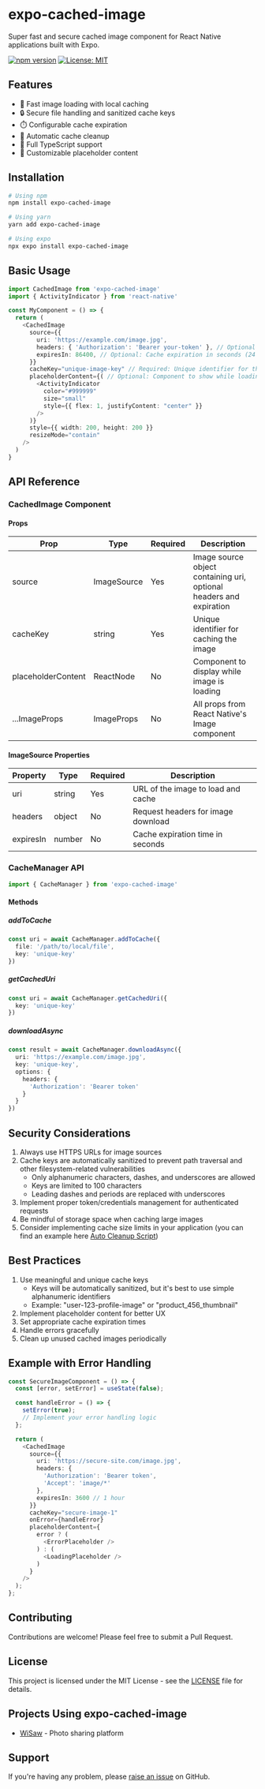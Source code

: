 # expo-cached-image

Super fast and secure cached image component for React Native applications built with Expo.

[![npm version](https://badge.fury.io/js/expo-cached-image.svg)](https://badge.fury.io/js/expo-cached-image)
[![License: MIT](https://img.shields.io/badge/License-MIT-yellow.svg)](https://opensource.org/licenses/MIT)

## Features

- 🚀 Fast image loading with local caching
- 🔒 Secure file handling and sanitized cache keys
- ⏱️ Configurable cache expiration
- 🔄 Automatic cache cleanup
- 📱 Full TypeScript support
- 🎨 Customizable placeholder content

## Installation

```bash
# Using npm
npm install expo-cached-image

# Using yarn
yarn add expo-cached-image

# Using expo
npx expo install expo-cached-image
```

## Basic Usage

```typescript
import CachedImage from 'expo-cached-image'
import { ActivityIndicator } from 'react-native'

const MyComponent = () => {
  return (
    <CachedImage
      source={{ 
        uri: 'https://example.com/image.jpg',
        headers: { 'Authorization': 'Bearer your-token' }, // Optional
        expiresIn: 86400, // Optional: Cache expiration in seconds (24 hours)
      }}
      cacheKey="unique-image-key" // Required: Unique identifier for the image
      placeholderContent={( // Optional: Component to show while loading
        <ActivityIndicator 
          color="#999999"
          size="small"
          style={{ flex: 1, justifyContent: "center" }}
        />
      )}
      style={{ width: 200, height: 200 }}
      resizeMode="contain"
    />
  )
}
```

## API Reference

### CachedImage Component

#### Props

| Prop | Type | Required | Description |
|------|------|----------|-------------|
| source | ImageSource | Yes | Image source object containing uri, optional headers and expiration |
| cacheKey | string | Yes | Unique identifier for caching the image |
| placeholderContent | ReactNode | No | Component to display while image is loading |
| ...ImageProps | ImageProps | No | All props from React Native's Image component |

#### ImageSource Properties

| Property | Type | Required | Description |
|----------|------|----------|-------------|
| uri | string | Yes | URL of the image to load and cache |
| headers | object | No | Request headers for image download |
| expiresIn | number | No | Cache expiration time in seconds |

### CacheManager API

```typescript
import { CacheManager } from 'expo-cached-image'
```

#### Methods

##### addToCache
```typescript
const uri = await CacheManager.addToCache({
  file: '/path/to/local/file',
  key: 'unique-key'
})
```

##### getCachedUri
```typescript
const uri = await CacheManager.getCachedUri({
  key: 'unique-key'
})
```

##### downloadAsync
```typescript
const result = await CacheManager.downloadAsync({
  uri: 'https://example.com/image.jpg',
  key: 'unique-key',
  options: {
    headers: {
      'Authorization': 'Bearer token'
    }
  }
})
```

## Security Considerations

1. Always use HTTPS URLs for image sources
2. Cache keys are automatically sanitized to prevent path traversal and other filesystem-related vulnerabilities
   - Only alphanumeric characters, dashes, and underscores are allowed
   - Keys are limited to 100 characters
   - Leading dashes and periods are replaced with underscores
3. Implement proper token/credentials management for authenticated requests
4. Be mindful of storage space when caching large images
5. Consider implementing cache size limits in your application (you can find an example here [Auto Cleanup Script](https://codefile.io/f/Ifnl0lirSr))

## Best Practices

1. Use meaningful and unique cache keys
   - Keys will be automatically sanitized, but it's best to use simple alphanumeric identifiers
   - Example: "user-123-profile-image" or "product_456_thumbnail"
2. Implement placeholder content for better UX
3. Set appropriate cache expiration times
4. Handle errors gracefully
5. Clean up unused cached images periodically

## Example with Error Handling

```typescript
const SecureImageComponent = () => {
  const [error, setError] = useState(false);

  const handleError = () => {
    setError(true);
    // Implement your error handling logic
  };

  return (
    <CachedImage
      source={{
        uri: 'https://secure-site.com/image.jpg',
        headers: {
          'Authorization': 'Bearer token',
          'Accept': 'image/*'
        },
        expiresIn: 3600 // 1 hour
      }}
      cacheKey="secure-image-1"
      onError={handleError}
      placeholderContent={
        error ? (
          <ErrorPlaceholder />
        ) : (
          <LoadingPlaceholder />
        )
      }
    />
  );
};
```

## Contributing

Contributions are welcome! Please feel free to submit a Pull Request.

## License

This project is licensed under the MIT License - see the [LICENSE](LICENSE) file for details.

## Projects Using expo-cached-image

- [WiSaw](https://www.wisaw.com/) - Photo sharing platform

## Support

If you're having any problem, please [raise an issue](https://github.com/echowaves/expo-cached-image/issues/new) on GitHub.
